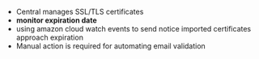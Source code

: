 - Central manages SSL/TLS certificates
- **monitor expiration date**
- using amazon cloud watch events to send notice imported certificates approach expiration
- Manual action is required for automating email validation 